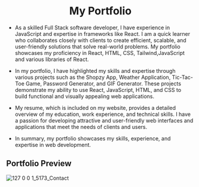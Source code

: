 <h1 align="center">My Portfolio</h1>

- <p>As a skilled Full Stack software developer, I have experience in JavaScript and expertise in frameworks like React. I am a quick learner who collaborates closely with clients to create efficient, scalable, and user-friendly solutions that solve real-world problems. My portfolio showcases my proficiency in React, HTML, CSS, Tailwind,JavaScript and various libraries of React.</p>

- <p>In my portfolio, I have highlighted my skills and expertise through various projects such as the Shopzy App, Weather Application, Tic-Tac-Toe Game, Password Generator, and GIF Generator. These projects demonstrate my ability to use React, JavaScript, HTML, and CSS to build functional and visually appealing web applications.</p>

- <p>My resume, which is included on my website, provides a detailed overview of my education, work experience, and technical skills. I have a passion for developing attractive and user-friendly web interfaces and applications that meet the needs of clients and users.</p>

- <p>In summary, my portfolio showcases my skills, experience, and expertise in web development.</p>

<h2>Portfolio Preview</h2>


![127 0 0 1_5173_Contact](https://avatars.githubusercontent.com/u/126774546?v=4)


